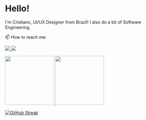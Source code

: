 # Hello!

I'm Cristiano, UI/UX Designer from Brazil! I also do a bit of Software Engineering.

📫 How to reach me:
<p align="left">
  <a href="https://www.linkedin.com/in/cristianovitorino/">
    <img src="https://img.shields.io/badge/LinkedIn-0077B5?style=for-the-badge&logo=linkedin&logoColor=white">
  </a>
  <a href="https://dribbble.com/cristianovitorino">
    <img src="https://img.shields.io/badge/Dribbble-EA4C89?style=for-the-badge&logo=dribbble&logoColor=white">
  </a>
</p>

<div>
  <a href="https://github.com/cristianovitorino">
  <img height="160em" src="https://github-readme-stats.vercel.app/api?username=cristianovitorino&show_icons=true&theme=github_dark&hide_border=true&include_all_commits=true&count_private=false"/>
  <img height="160em" src="https://github-readme-stats.vercel.app/api/top-langs/?username=cristianovitorino&layout=compact&langs_count=8&theme=github_dark&hide_border=true"/>
</div>

[![GitHub Streak](https://github-readme-streak-stats.herokuapp.com?user=cristianovitorino&theme=github-dark-blue&hide_border=true&date_format=j%20M%5B%20Y%5D&fire=DD4242)](https://git.io/streak-stats)

